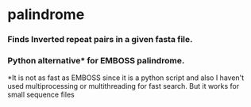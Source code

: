 # palindrome

### Finds Inverted repeat pairs in a given fasta file.<br>
### Python alternative* for EMBOSS palindrome.

*It is not as fast as EMBOSS since it is a python script and also I haven't used multiprocessing or multithreading for fast search. But it works for small sequence files
